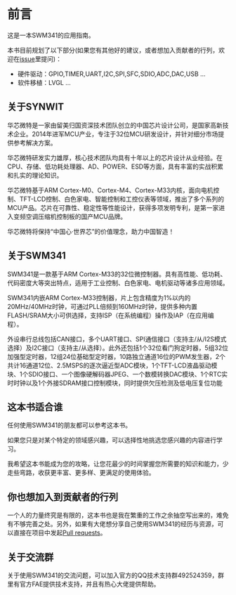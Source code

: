 # 前言

这是一本SWM341的应用指南。

本书目前规划了以下部分(如果您有其他好的建议，或者想加入贡献者的行列，欢迎在[issue](https://github.com/yanmowudi/diy-swm341/issues)里提问)：

- 硬件驱动：GPIO,TIMER,UART,I2C,SPI,SFC,SDIO,ADC,DAC,USB ...
- 软件移植：LVGL ...

## 关于SYNWIT

华芯微特是一家由留美归国资深技术团队创立的中国芯片设计公司，是国家高新技术企业。2014年进军MCU产业，专注于32位MCU研发设计，并针对细分市场提供参考解决方案。

华芯微特研发实力雄厚，核心技术团队均具有十年以上的芯片设计从业经验。在CPU、存储、低功耗处理器、AD、POWER、ESD等方面，具有丰富的实战积累和扎实的理论知识。 

华芯微特基于ARM Cortex-M0、Cortex-M4、Cortex-M33内核，面向电机控制、TFT-LCD控制、白色家电、智能控制和工控仪表等领域，推出了多个系列的MCU产品。芯片在可靠性、稳定性等性能设计，获得多项发明专利，是第一家进入变频空调压缩机控制板的国产MCU品牌。

华芯微特将保持“中国心·世界芯”的价值理念，助力中国智造！

## 关于SWM341

SWM341是一款基于ARM Cortex-M33的32位微控制器。具有高性能、低功耗、代码密度大等突出特点，适用于工业控制、白色家电、电机驱动等诸多应用领域。

SWM341内嵌ARM Cortex-M33控制器，片上包含精度为1%以内的20MHz/40MHz时钟，可通过PLL倍频到160MHz时钟，提供多种内置FLASH/SRAM大小可供选择，支持ISP（在系统编程）操作及IAP（在应用编程）。

外设串行总线包括CAN接口，多个UART接口、SPI通信接口（支持主/从/I2S模式选择）及I2C接口（支持主/从选择）。此外还包括1个32位看门狗定时器，5组32位加强型定时器，12组24位基础型定时器，10路独立通道16位的PWM发生器，2个共计16通道12位、2.5MSPS的逐次逼近型ADC模块，1个TFT-LCD液晶驱动模块、1个SDIO接口、一个图像硬解码器JPEG、一个数模转换DAC模块、1个RTC实时时钟以及1个外接SDRAM接口控制模块，同时提供欠压检测及低电压复位功能

## 这本书适合谁

任何使用SWM341的朋友都可以参考这本书。

如果您只是对某个特定的领域感兴趣，可以选择性地挑选您感兴趣的内容进行学习。

我希望这本书能成为您的攻略，让您花最少的时间掌握您所需要的知识和能力，少走些弯路，收获更丰富、更多样、更满足的使用体验。

## 你也想加入到贡献者的行列

一个人的力量终究是有限的，这本书也是我在繁重的工作之余抽空写出来的，难免有不够完善之处。另外，如果有大佬想分享自己使用SWM341的经历与资源，可以直接在项目中发起[Pull requests](https://github.com/yanmowudi/diy-swm341/pulls)。

## 关于交流群

关于使用SWM341的交流问题，可以加入官方的QQ技术支持群492524359，群里有官方FAE提供技术支持，并且有热心大佬提供帮助。
